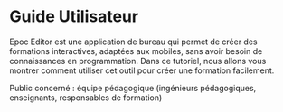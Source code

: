 # Guide Utilisateur

Epoc Editor est une application de bureau qui permet de créer des formations interactives, adaptées aux mobiles, sans avoir besoin de connaissances en programmation. Dans ce tutoriel, nous allons vous montrer comment utiliser cet outil pour créer une formation facilement.

Public concerné : équipe pédagogique (ingénieurs pédagogiques, enseignants, responsables de formation)
